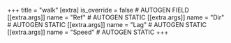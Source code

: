 +++
title = "walk"
[extra]
is_override = false # AUTOGEN FIELD
[[extra.args]]
name = "Ref" # AUTOGEN STATIC
[[extra.args]]
name = "Dir" # AUTOGEN STATIC
[[extra.args]]
name = "Lag" # AUTOGEN STATIC
[[extra.args]]
name = "Speed" # AUTOGEN STATIC
+++